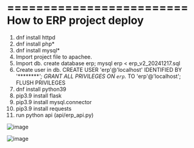 =========================
How to ERP project deploy
=========================
1. dnf install httpd
2. dnf install php*
3. dnf install mysql*
4. Import project file to apachee.
5. Import db.
create database erp;
mysql erp < erp_v2_20241217.sql
6. Create user in db.
CREATE USER 'erp'@'localhost' IDENTIFIED BY '*********';
GRANT ALL PRIVILEGES ON `erp`.* TO  'erp'@'localhost';
FLUSH PRIVILEGES
7. dnf install python39
8. pip3.9 install flask
9. pip3.9 install mysql.connector
10. pip3.9 install requests
11. run python api (api/erp_api.py)

![image](https://github.com/user-attachments/assets/f664a1e4-ff2d-4565-8da7-1d9592f7011c)

![image](https://github.com/user-attachments/assets/c7f0a034-62fd-48e5-99da-bccd55f97be1)
